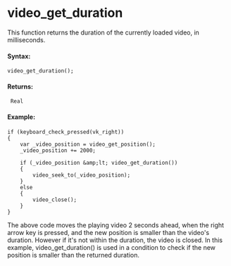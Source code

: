 # video_get_duration

This function returns the duration of the currently loaded video, in
milliseconds.

#### Syntax:

``` gml
video_get_duration();
```

#### Returns:

``` gml
 Real
```

#### Example:

``` gml
if (keyboard_check_pressed(vk_right))
{
    var _video_position = video_get_position();
    _video_position += 2000;

    if (_video_position &amp;lt; video_get_duration()) 
    {
        video_seek_to(_video_position);
    }
    else
    {
        video_close();
    }
}
```

The above code moves the playing video 2 seconds ahead, when the right
arrow key is pressed, and the new position is smaller than the video's
duration. However if it's not within the duration, the video is closed.
In this example, video_get_duration() is used in a condition to check if
the new position is smaller than the returned duration.
